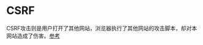 # CSRF

CSRF攻击则是用户打开了其他网站，浏览器执行了其他网站的攻击脚本，却对本网站造成了伤害。[参考](https://insights.thoughtworks.cn/password-session-security/)